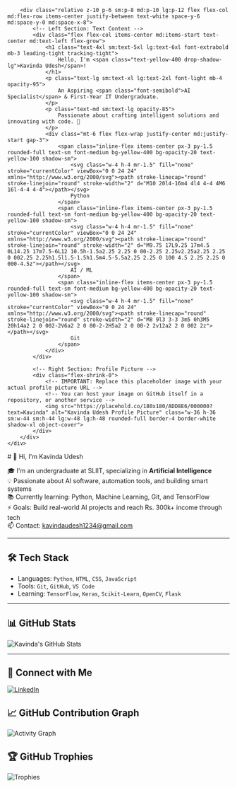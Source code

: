 <!-- GitHub Profile Banner for Kavinda Udesh -->
<!-- This entire HTML block can be pasted directly into your GitHub Profile README.md file -->

<!-- Optional: Load Inter font from Google Fonts -->
<link href="https://fonts.googleapis.com/css2?family=Inter:wght@300;400;600;700;800&display=swap" rel="stylesheet">

<!-- Tailwind CSS (GitHub's markdown usually processes basic HTML/CSS, but for full Tailwind utility classes, sometimes a small trick is needed like including a CDN or ensuring the environment supports it. For README.md, direct Tailwind classes are often parsed without the CDN being explicitly needed in the MD file if GitHub's internal styles include it, but it's good practice to provide it for full fidelity on other platforms/previews.) -->
<script src="https://cdn.tailwindcss.com"></script>

<style>
    /* Ensure the Inter font is applied */
    .inter-font {
        font-family: 'Inter', sans-serif;
    }
</style>

<div class="inter-font w-full flex justify-center items-center py-8 px-4 sm:px-6 lg:px-8">
    <div class="relative w-full max-w-4xl bg-gradient-to-br from-gray-900 to-black rounded-3xl shadow-2xl overflow-hidden transform transition-all duration-500 hover:scale-[1.01] hover:shadow-3xl">
        <!-- Background Pattern (Subtle Diagonal Lines for tech vibe) -->
        <div class="absolute inset-0 z-0 opacity-10" style="background-image: linear-gradient(135deg, rgba(255,255,255,0.1) 25%, transparent 25%, transparent 50%, rgba(255,255,255,0.1) 50%, rgba(255,255,255,0.1) 75%, transparent 75%, transparent); background-size: 20px 20px;"></div>

        <div class="relative z-10 p-6 sm:p-8 md:p-10 lg:p-12 flex flex-col md:flex-row items-center justify-between text-white space-y-6 md:space-y-0 md:space-x-8">
            <!-- Left Section: Text Content -->
            <div class="flex flex-col items-center md:items-start text-center md:text-left flex-grow">
                <h1 class="text-4xl sm:text-5xl lg:text-6xl font-extrabold mb-3 leading-tight tracking-tight">
                    Hello, I'm <span class="text-yellow-400 drop-shadow-lg">Kavinda Udesh</span>!
                </h1>
                <p class="text-lg sm:text-xl lg:text-2xl font-light mb-4 opacity-95">
                    An Aspiring <span class="font-semibold">AI Specialist</span> & First-Year IT Undergraduate.
                </p>
                <p class="text-md sm:text-lg opacity-85">
                    Passionate about crafting intelligent solutions and innovating with code. 🚀
                </p>
                <div class="mt-6 flex flex-wrap justify-center md:justify-start gap-3">
                    <span class="inline-flex items-center px-3 py-1.5 rounded-full text-sm font-medium bg-yellow-400 bg-opacity-20 text-yellow-100 shadow-sm">
                        <svg class="w-4 h-4 mr-1.5" fill="none" stroke="currentColor" viewBox="0 0 24 24" xmlns="http://www.w3.org/2000/svg"><path stroke-linecap="round" stroke-linejoin="round" stroke-width="2" d="M10 20l4-16m4 4l4 4-4 4M6 16l-4-4 4-4"></path></svg>
                        Python
                    </span>
                    <span class="inline-flex items-center px-3 py-1.5 rounded-full text-sm font-medium bg-yellow-400 bg-opacity-20 text-yellow-100 shadow-sm">
                        <svg class="w-4 h-4 mr-1.5" fill="none" stroke="currentColor" viewBox="0 0 24 24" xmlns="http://www.w3.org/2000/svg"><path stroke-linecap="round" stroke-linejoin="round" stroke-width="2" d="M9.75 17L9.25 17m4.5 0L14.25 17m7.5-6L12 10.5h-1.5a2.25 2.25 0 00-2.25 2.25v2.25a2.25 2.25 0 002.25 2.25h1.5l1.5-1.5h1.5m4.5-5.5a2.25 2.25 0 100 4.5 2.25 2.25 0 000-4.5z"></path></svg>
                        AI / ML
                    </span>
                    <span class="inline-flex items-center px-3 py-1.5 rounded-full text-sm font-medium bg-yellow-400 bg-opacity-20 text-yellow-100 shadow-sm">
                        <svg class="w-4 h-4 mr-1.5" fill="none" stroke="currentColor" viewBox="0 0 24 24" xmlns="http://www.w3.org/2000/svg"><path stroke-linecap="round" stroke-linejoin="round" stroke-width="2" d="M8 9l3 3-3 3m5 0h3M5 20h14a2 2 0 002-2V6a2 2 0 00-2-2H5a2 2 0 00-2 2v12a2 2 0 002 2z"></path></svg>
                        Git
                    </span>
                </div>
            </div>

            <!-- Right Section: Profile Picture -->
            <div class="flex-shrink-0">
                <!-- IMPORTANT: Replace this placeholder image with your actual profile picture URL -->
                <!-- You can host your image on GitHub itself in a repository, or another service -->
                <img src="https://placehold.co/180x180/ADD8E6/000000?text=Kavinda" alt="Kavinda Udesh Profile Picture" class="w-36 h-36 sm:w-44 sm:h-44 lg:w-48 lg:h-48 rounded-full border-4 border-white shadow-xl object-cover">
            </div>
        </div>
    </div>
</div>
# 👋 Hi, I'm Kavinda Udesh

🎓 I'm an undergraduate at SLIIT, specializing in **Artificial Intelligence**  
💡 Passionate about AI software, automation tools, and building smart systems  
📚 Currently learning: Python, Machine Learning, Git, and TensorFlow  
⚡ Goals: Build real-world AI projects and reach Rs. 300k+ income through tech  
📫 Contact: kavindaudesh1234@gmail.com

---

## 🛠️ Tech Stack
- Languages: `Python`, `HTML`, `CSS`, `JavaScript`
- Tools: `Git`, `GitHub`, `VS Code`
- Learning: `TensorFlow`, `Keras`, `Scikit-Learn`, `OpenCV`, `Flask`

---

## 📊 GitHub Stats
![Kavinda's GitHub Stats](https://github-readme-stats.vercel.app/api?username=udeshkavinda&show_icons=true&theme=radical)

---

## 🔗 Connect with Me
[![LinkedIn](https://img.shields.io/badge/LinkedIn-blue?logo=linkedin)](https://www.linkedin.com/in/yourprofile/)
## 📈 GitHub Contribution Graph
![Activity Graph](https://github-readme-activity-graph.vercel.app/graph?username=udeshkavinda&theme=react-dark)
## 🏆 GitHub Trophies
![Trophies](https://github-profile-trophy.vercel.app/?username=udeshkavinda&theme=radical)



